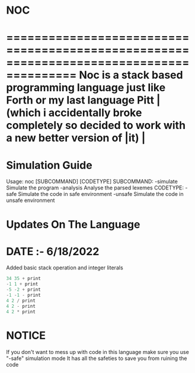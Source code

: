 # NOC
========================================================================================
Noc is a stack based programming language just like Forth or my last language Pitt     | (which i accidentally broke completely so decided to work with a new better version of |it)                                                                                    |
========================================================================================


# Simulation Guide
Usage: noc <FILE> [SUBCOMMAND] [CODETYPE]
SUBCOMMAND:
   -simulate    Simulate the program
   -analysis    Analyse the parsed lexemes
CODETYPE:
   -safe        Simulate the code in safe environment
   -unsafe      Simulate the code in unsafe environment

# Updates On The Language

# DATE :- 6/18/2022 
Added basic stack operation and integer literals
```c
34 35 + print
-1 1 + print
-5 -2 + print 
-1 -1 - print 
4 2 / print
4 2 - print 
4 2 * print 
```

# NOTICE 
If you don't want to mess up with code in this language make sure you use "-safe" simulation mode
It has all the safeties to save you from ruining the code